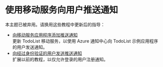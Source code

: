 <properties 
	pageTitle="将通知推送给用户 (Windows Phone) | 移动开发人员中心" 
	description="了解如何使用移动服务将通知推送给 Windows Phone 应用程序的用户。" 
	services="mobile-services" 
	documentationCenter="windows" 
	authors="ggailey777" 
	manager="dwrede" 
	editor=""/>

<tags 
	ms.service="mobile-services" 
	ms.date="04/14/2015" 
	wacn.date="07/25/2015"/>

#  使用移动服务向用户推送通知

本主题已被弃用。请换用这些教程中更新后的指导：

+ [向移动服务应用程序添加推送通知](/documentation/articles/mobile-services-javascript-backend-windows-phone-get-started-push)<br/>更新 TodoList 移动服务，以使用 Azure 通知中心向 TodoList 示例应用程序的用户发送通知。
+ [向经过身份验证的用户发送推送通知](/documentation/articles/mobile-services-javascript-backend-windows-phone-push-notifications-app-users)<br/>扩展以前的教程，以仅允许登录的用户注册通知。 

<!---HONumber=HO63-->